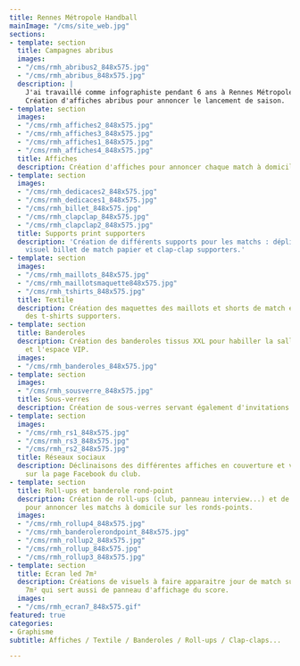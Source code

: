 ```yaml
---
title: Rennes Métropole Handball
mainImage: "/cms/site_web.jpg"
sections:
- template: section
  title: Campagnes abribus
  images:
  - "/cms/rmh_abribus2_848x575.jpg"
  - "/cms/rmh_abribus_848x575.jpg"
  description: |
    J'ai travaillé comme infographiste pendant 6 ans à Rennes Métropole Handball, un club de handball d'une vingtaine d'équipes dont une équipe féminine semi-pro (D2).
    Création d'affiches abribus pour annoncer le lancement de saison.
- template: section
  images:
  - "/cms/rmh_affiches2_848x575.jpg"
  - "/cms/rmh_affiches3_848x575.jpg"
  - "/cms/rmh_affiches1_848x575.jpg"
  - "/cms/rmh_affiches4_848x575.jpg"
  title: Affiches
  description: Création d'affiches pour annoncer chaque match à domicile.
- template: section
  images:
  - "/cms/rmh_dedicaces2_848x575.jpg"
  - "/cms/rmh_dedicaces1_848x575.jpg"
  - "/cms/rmh_billet_848x575.jpg"
  - "/cms/rmh_clapclap_848x575.jpg"
  - "/cms/rmh_clapclap2_848x575.jpg"
  title: Supports print supporters
  description: 'Création de différents supports pour les matchs : dépliant dédicaces,
    visuel billet de match papier et clap-clap supporters.'
- template: section
  images:
  - "/cms/rmh_maillots_848x575.jpg"
  - "/cms/rmh_maillotsmaquette848x575.jpg"
  - "/cms/rmh_tshirts_848x575.jpg"
  title: Textile
  description: Création des maquettes des maillots et shorts de match et des visuels
    des t-shirts supporters.
- template: section
  title: Banderoles
  description: Création des banderoles tissus XXL pour habiller la salle de la Ricoquais
    et l'espace VIP.
  images:
  - "/cms/rmh_banderoles_848x575.jpg"
- template: section
  images:
  - "/cms/rmh_sousverre_848x575.jpg"
  title: Sous-verres
  description: Création de sous-verres servant également d'invitations aux matchs.
- template: section
  images:
  - "/cms/rmh_rs1_848x575.jpg"
  - "/cms/rmh_rs3_848x575.jpg"
  - "/cms/rmh_rs2_848x575.jpg"
  title: Réseaux sociaux
  description: Déclinaisons des différentes affiches en couverture et visuels évènements
    sur la page Facebook du club.
- template: section
  title: Roll-ups et banderole rond-point
  description: Création de roll-ups (club, panneau interview...) et de banderoles
    pour annoncer les matchs à domicile sur les ronds-points.
  images:
  - "/cms/rmh_rollup4_848x575.jpg"
  - "/cms/rmh_banderolerondpoint_848x575.jpg"
  - "/cms/rmh_rollup2_848x575.jpg"
  - "/cms/rmh_rollup_848x575.jpg"
  - "/cms/rmh_rollup3_848x575.jpg"
- template: section
  title: Ecran led 7m²
  description: Créations de visuels à faire apparaitre jour de match sur l'écran de
    7m² qui sert aussi de panneau d'affichage du score.
  images:
  - "/cms/rmh_ecran7_848x575.gif"
featured: true
categories:
- Graphisme
subtitle: Affiches / Textile / Banderoles / Roll-ups / Clap-claps...

---
```

